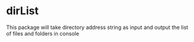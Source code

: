 # dirList
This package will take directory address string as input and output the list of files and folders in console
